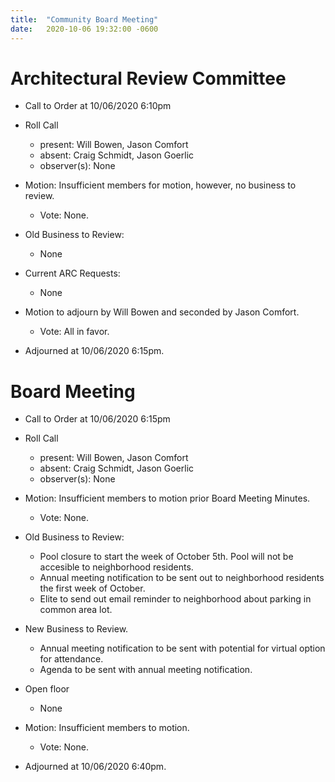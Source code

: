 ```yaml
---
title:  "Community Board Meeting"
date:   2020-10-06 19:32:00 -0600
---
```


# Architectural Review Committee

- Call to Order at 10/06/2020 6:10pm
- Roll Call
    - present: Will Bowen, Jason Comfort
    - absent: Craig Schmidt, Jason Goerlic
    - observer(s): None
- Motion: Insufficient members for motion, however, no business to review. 
  - Vote: None.

- Old Business to Review:
  - None

- Current ARC Requests:
  - None

  
- Motion to adjourn by Will Bowen and seconded by Jason Comfort.
  - Vote: All in favor.
- Adjourned at 10/06/2020 6:15pm.

# Board Meeting

- Call to Order at 10/06/2020 6:15pm
- Roll Call
    - present: Will Bowen, Jason Comfort
    - absent: Craig Schmidt, Jason Goerlic
    - observer(s): None

- Motion: Insufficient members to motion prior Board Meeting Minutes.
  - Vote: None.

- Old Business to Review:
  - Pool closure to start the week of October 5th. Pool will not be accesible to neighborhood residents.
  - Annual meeting notification to be sent out to neighborhood residents the first week of October.
  - Elite to send out email reminder to neighborhood about parking in common area lot.

- New Business to Review.
  - Annual meeting notification to be sent with potential for virtual option for attendance.
  - Agenda to be sent with annual meeting notification.

- Open floor
  - None

- Motion: Insufficient members to motion. 
  - Vote: None.
- Adjourned at 10/06/2020 6:40pm.
